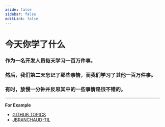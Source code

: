 ```yaml
---
aside: false
sidebar: false
editLink: false
---
```


# 今天你学了什么

### 作为一名开发人员每天学习一百万件事。

### 然后，我们第二天忘记了那些事情，而我们学习了其他一百万件事。

### 有时，放慢一分钟并反思其中的一些事情是很不错的。

---

**For Example**

- [GITHUB TOPICS](https://github.com/topics/today-i-learned)
- [JBRANCHAUD-TIL](https://github.com/jbranchaud/til)
